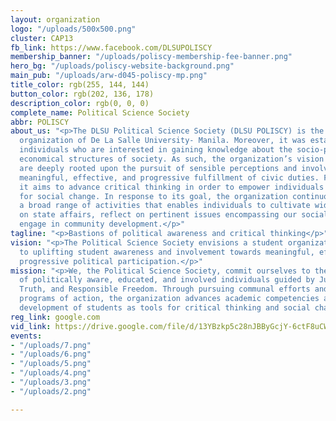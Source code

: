 ```yaml
---
layout: organization
logo: "/uploads/500x500.png"
cluster: CAP13
fb_link: https://www.facebook.com/DLSUPOLISCY
membership_banner: "/uploads/poliscy-membership-fee-banner.png"
hero_bg: "/uploads/poliscy-website-background.png"
main_pub: "/uploads/arw-d045-poliscy-mp.png"
title_color: rgb(255, 144, 144)
button_color: rgb(202, 136, 178)
description_color: rgb(0, 0, 0)
complete_name: Political Science Society
abbr: POLISCY
about_us: "<p>The DLSU Political Science Society (DLSU POLISCY) is the premier political
  organization of De La Salle University- Manila. Moreover, it was established for
  individuals who are interested in gaining knowledge about the socio-political and
  economical structures of society. As such, the organization’s vision and mission
  are deeply rooted upon the pursuit of sensible perceptions and involvement towards
  meaningful, effective, and progressive fulfillment of civic duties. Furthermore,
  it aims to advance critical thinking in order to empower individuals to be catalysts
  for social change. In response to its goal, the organization continuously develops
  a broad range of activities that enables individuals to cultivate widespread consciousness
  on state affairs, reflect on pertinent issues encompassing our social milieu, and
  engage in community development.</p>"
tagline: "<p>Bastions of political awareness and critical thinking</p>"
vision: "<p>The Political Science Society envisions a student organization dedicated
  to uplifting student awareness and involvement towards meaningful, effective and
  progressive political participation.</p>"
mission: "<p>We, the Political Science Society, commit ourselves to the active formation
  of politically aware, educated, and involved individuals guided by Justice, Equality,
  Truth, and Responsible Freedom. Through pursuing communal efforts and innovative
  programs of action, the organization advances academic competencies and the personal
  development of students as tools for critical thinking and social change.</p>"
reg_link: google.com
vid_link: https://drive.google.com/file/d/13YBzkp5c28nJBByGcjY-6ctF8uCW2nLF/preview
events:
- "/uploads/7.png"
- "/uploads/6.png"
- "/uploads/5.png"
- "/uploads/4.png"
- "/uploads/3.png"
- "/uploads/2.png"

---
```

